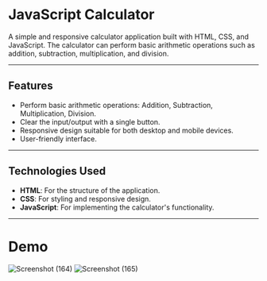 # JavaScript Calculator

A simple and responsive calculator application built with HTML, CSS, and JavaScript. The calculator can perform basic arithmetic operations such as addition, subtraction, multiplication, and division.

---

## Features

- Perform basic arithmetic operations: Addition, Subtraction, Multiplication, Division.
- Clear the input/output with a single button.
- Responsive design suitable for both desktop and mobile devices.
- User-friendly interface.

---

## Technologies Used

- **HTML**: For the structure of the application.
- **CSS**: For styling and responsive design.
- **JavaScript**: For implementing the calculator's functionality.

---
# Demo 
![Screenshot (164)](https://github.com/user-attachments/assets/579f6573-918c-481f-8036-f725a1376211) ![Screenshot (165)](https://github.com/user-attachments/assets/866bcb75-2eef-4e3b-98ef-9ba29e9eacd5)





